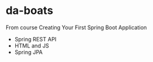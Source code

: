 da-boats
============

From course Creating Your First Spring Boot Application

* Spring REST API
* HTML and JS
* Spring JPA